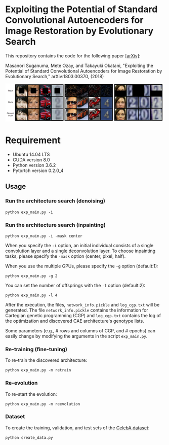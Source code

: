 # Exploiting the Potential of Standard Convolutional Autoencoders for Image Restoration by Evolutionary Search

This repository contains the code for the following paper [[arXiv]](https://arxiv.org/abs/1803.00370):

Masanori Suganuma, Mete Ozay, and Takayuki Okatani, "Exploiting the Potential of Standard Convolutional Autoencoders for Image Restoration by Evolutionary Search," arXiv:1803.00370, (2018)

![example](inpainting/example/example.png "Sample inpainting results on the celebA dataset")

# Requirement

* Ubuntu 14.04 LTS
* CUDA version 8.0
* Python version 3.6.2
* Pytortch version 0.2.0_4


## Usage

### Run the architecture search (denoising)

```shell
python exp_main.py -i
```

### Run the architecture search (inpainting)

```shell
python exp_main.py -i -mask center
```

When you specify the `-i` option, an initial individual consists of a single convolution layer and a single deconvolution layer.
To choose inpainting tasks, please specify the `-mask` option (center, pixel, half).


When you use the multiple GPUs, please specify the `-g` option (default:1):

```shell
python exp_main.py -g 2
```

You can set the number of offsprings with the `-l` option (default:2):

```shell
python exp_main.py -l 4
```


After the execution, the files, `network_info.pickle` and `log_cgp.txt` will be generated. The file `network_info.pickle` contains the information for Cartegian genetic programming (CGP) and `log_cgp.txt` contains the log of the optimization and discovered CAE architecture's genotype lists.

Some parameters (e.g., # rows and columns of CGP, and # epochs) can easily change by modifying the arguments in the script `exp_main.py`.


### Re-training (fine-tuning)

To re-train the discovered architecture:

```shell
python exp_main.py -m retrain
```

### Re-evolution

To re-start the evolution:

```shell
python exp_main.py -m reevolution
```


### Dataset

To create the training, validation, and test sets of the [CelebA dataset](http://mmlab.ie.cuhk.edu.hk/projects/CelebA.html):

```shell
python create_data.py
```
